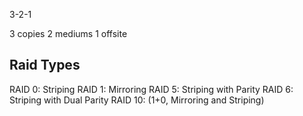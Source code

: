 3-2-1

3 copies
2 mediums
1 offsite

## Raid Types

RAID 0: Striping
RAID 1: Mirroring
RAID 5: Striping with Parity
RAID 6: Striping with Dual Parity
RAID 10: (1+0, Mirroring and Striping)

